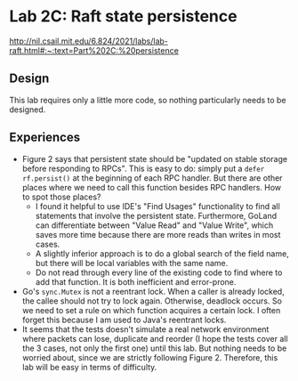 # Lab 2C: Raft state persistence

http://nil.csail.mit.edu/6.824/2021/labs/lab-raft.html#:~:text=Part%202C:%20persistence

## Design

This lab requires only a little more code, so nothing particularly needs to be designed.

## Experiences

- Figure 2 says that persistent state should be "updated on stable storage before responding to RPCs". This is easy to do: simply put a `defer rf.persist()` at the beginning of each RPC handler. But there are other places where we need to call this function besides RPC handlers. How to spot those places?
  - I found it helpful to use IDE's "Find Usages" functionality to find all statements that involve the persistent state. Furthermore, GoLand can differentiate between "Value Read" and "Value Write", which saves more time because there are more reads than writes in most cases.
  - A slightly inferior approach is to do a global search of the field name, but there will be local variables with the same name.
  - Do not read through every line of the existing code to find where to add that function. It is both inefficient and error-prone.
- Go's `sync.Mutex` is not a reentrant lock. When a caller is already locked, the callee should not try to lock again. Otherwise, deadlock occurs. So we need to set a rule on which function acquires a certain lock. I often forget this because I am used to Java's reentrant locks.
- It seems that the tests doesn't simulate a real network environment where packets can lose, duplicate and reorder (I hope the tests cover all the 3 cases, not only the first one) until this lab. But nothing needs to be worried about, since we are strictly following Figure 2. Therefore, this lab will be easy in terms of difficulty. 